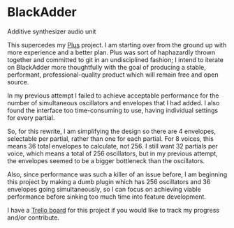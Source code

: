 # BlackAdder
Additive synthesizer audio unit

This supercedes my [Plus](https://github.com/wbajzek/Plus) project. 
I am starting over from the ground up with more experience and a better plan.
Plus was sort of haphazardly thrown together and committed to git in an 
undisciplined fashion; I intend to iterate on BlackAdder more thoughtfully
with the goal of producing a stable, performant, professional-quality product
which will remain free and open source. 

In my previous attempt I failed to achieve acceptable performance for the 
number of simultaneous oscillators and envelopes that I had added. I also found
the interface too time-consuming to use, having individual settings for every
partial.

So, for this rewrite, I am simplifying the design so there are 4 envelopes,
selectable per partial, rather than one for each partial. For 8 voices, this means
36 total envelopes to calculate, not 256. I still want 32 partials per voice,
which means a total of 256 oscillators, but in my previous attempt, the envelopes
seemed to be a bigger bottleneck than the oscillators.

Also, since performance was such a killer of an issue before, I am beginning this
project by making a dumb plugin which has 256 oscillators and 36 envelopes going
simultaneously, so I can focus on achieving viable performance before sinking too
much time into feature development.

I have a [Trello board](https://trello.com/b/HUgnYxis/additive-synthesizer) for
this project if you would like to track my progress and/or contribute.
